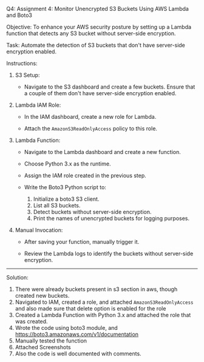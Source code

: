 Q4: Assignment 4: Monitor Unencrypted S3 Buckets Using AWS Lambda and Boto3

Objective: To enhance your AWS security posture by setting up a Lambda function that detects any S3 bucket without server-side encryption.

Task: Automate the detection of S3 buckets that don't have server-side encryption enabled.

Instructions:

1. S3 Setup:

   - Navigate to the S3 dashboard and create a few buckets. Ensure that a couple of them don't have server-side encryption enabled.

2. Lambda IAM Role:

   - In the IAM dashboard, create a new role for Lambda.

   - Attach the `AmazonS3ReadOnlyAccess` policy to this role.

3. Lambda Function:

   - Navigate to the Lambda dashboard and create a new function.

   - Choose Python 3.x as the runtime.

   - Assign the IAM role created in the previous step.

   - Write the Boto3 Python script to:

     1. Initialize a boto3 S3 client.
     2. List all S3 buckets.
     3. Detect buckets without server-side encryption.
     4. Print the names of unencrypted buckets for logging purposes.

4. Manual Invocation:

   - After saving your function, manually trigger it.

   - Review the Lambda logs to identify the buckets without server-side encryption.

---------------------------------------------------------------------------------------------------------------------------------------------------------------------------
Solution:

1. There were already buckets present in s3 section in aws, though created new buckets.
2. Navigated to IAM, created a role, and attached `AmazonS3ReadOnlyAccess` and also made sure that delete option is enabled for the role
3. Created a Lambda Function with Python 3.x and attached the role that was created.
4. Wrote the code using boto3 module, and https://boto3.amazonaws.com/v1/documentation
5. Manually tested the function
6. Attached Screenshots
7. Also the code is well documented with comments.
